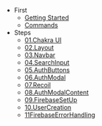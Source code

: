 * First
    * [Getting Started](foreword/1getting_start.md)
    * [Commands](foreword/2commands.md)
* Steps
    * [01.Chakra UI](steps/01Chakra.md)
    * [02.Layout](steps/02layout.md)
    * [03.Navbar](steps/03navbar.md)
    * [04.SearchInput](steps/04searchInput.md)
    * [05.AuthButtons](steps/05authButtons.md)
    * [06.AuthModal](steps/06authModal.md)
    * [07.Recoil](steps/07recoil.md)
    * [08.AuthModalContent](steps/08AuthModalContent.md)
    * [09.FirebaseSetUp](steps/09FirebaseSetUp.md)
    * [10.UserCreation](steps/10UserCreation.md)
    * [11FirebaseErrorHandling](steps/11FirebaseErrorHandling.md)
